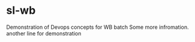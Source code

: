 # sl-wb
Demonstration of Devops concepts for WB batch
Some more infromation.
another line for demonstration
